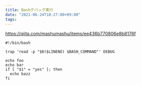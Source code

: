 ```yaml
---
title: Bashデバッグ実行
date: "2021-06-24T10:27:00+09:00"
tags: 
---
```


https://qiita.com/mashumashu/items/ee436b770806e8b8176f

```shell
#!/bin/bash

trap 'read -p "$0($LINENO) $BASH_COMMAND"' DEBUG

echo foo
echo bar
if [ "$1" = "yes" ]; then
  echo bazz
fi
```
